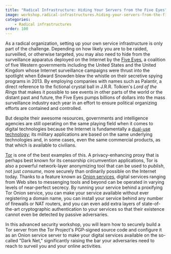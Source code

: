 ```yaml
---
title: "Radical Infrastructure: Hiding Your Servers from the Five Eyes"
image: workshop.radical-infrastructures.hiding-your-servers-from-the-five-eyes.png
categories:
    - Radical infrastructures
order: 100
---
```


As a radical organization, setting up your own service infrastructure is only part of the challenge. Depending on how likely you are to be raided, surveilled, or otherwise targeted, you may also need to hide from the surveillance apparatus deployed on the Internet by the [Five Eyes](https://en.wikipedia.org/wiki/Five_Eyes), a coalition of five Western governments including the United States and the United Kingdom whose Internet surveillance campaigns were thrust into the spotlight when Edward Snowden blew the whistle on their secretive spying programs in 2013. By employing companies with names such as Palantir, a direct reference to the fictional crystal ball in J.R.R. Tolkien's <cite>Lord of the Rings</cite> that makes it possible to see events in other parts of the world or the distant past and future, the Five Eyes pumps billions of dollars into the mass surveillance industry each year in an effort to ensure political organizing efforts are contained and controlled.

But despite their awesome resources, governments and intelligence agencies are still operating on the same playing field when it comes to digital technologies because the Internet is fundamentally a [dual-use technology](https://en.wikipedia.org/wiki/Dual-use_technology); its military applications are based on the same underlying technologies and, in some cases, even the same commercial products, as that which is available to civilians.

[Tor](https://torproject.org/) is one of the best examples of this. A privacy-enhancing proxy that is perhaps best known for its censorship circumvention applications, Tor is also a powerful network-layer anonymizing tool that can be used to *publish*, not just *consume*, more securely than ordinarily possible on the Internet today. Thanks to a feature known as [Onion services](https://2019.www.torproject.org/docs/onion-services.html.en), digital services ranging from Web sites to messenging tools and beyond can be operated in varying levels of near-perfect secrecy. By running your service behind a proxifying Tor Onion service, you can make your service available without ever registering a domain name, you can install your service behind any number of firewalls or NAT routers, and you can even add extra layers of state-of-the-art cryptographic authentication to your services so that their existence cannot even be detected by passive adversaries.

In this advanced security workshop, you will learn how to securely build a Tor server from the Tor Project's PGP-signed source code and configure it as an Onion service server to make your digital services available on the so-called "Dark Net," significantly raising the bar your adversaries need to reach to surveil you and your online activities.
